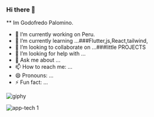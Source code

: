 ### Hi there 👋

** Im Godofredo Palomino.

 
- 🔭 I’m currently working on Peru.
- 🌱 I’m currently learning ...###Flutter,js,React,tailwind,
- 👯 I’m looking to collaborate on ...###little PROJECTS
- 🤔 I’m looking for help with ...
- 💬 Ask me about ...
- 📫 How to reach me: ...
- 😄 Pronouns: ...
- ⚡ Fun fact: ...

![giphy](https://user-images.githubusercontent.com/76604719/195724118-798c5211-99db-4765-8486-fc77fec30f4c.gif)


![app-tech 1](https://user-images.githubusercontent.com/76604719/195723702-94dbda3a-d391-426b-b880-702838c58d29.gif)

